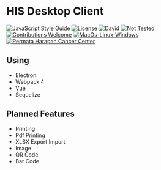 # HIS Desktop Client

[![JavaScript Style Guide](https://img.shields.io/badge/code_style-standard-brightgreen.svg?style=flat-square)](https://standardjs.com)
[![License](https://img.shields.io/badge/license-mit-green.svg?style=flat-square)](https://github.com/idnesdotlink/his-client/blob/master/LICENSE)
[![David](https://img.shields.io/david/idnesdotlink/his-client.svg?style=flat-square)]()
[![Not Tested](https://img.shields.io/badge/tests-not%20tested-red.svg?style=flat-square)]()
[![Contributions Welcome](https://img.shields.io/badge/contributions-welcome-green.svg?style=flat-square)]()
[![MacOs-Linux-Windows](https://img.shields.io/badge/platform-macOS%20%7C%20Windows%20%7C%20Linux-orange.svg?style=flat-square)]()
[![Permata Harapan Cancer Center](https://img.shields.io/badge/sponsor-phcc.co.id-eb6fa5.svg?style=flat-square)]()

<!--
|Windows|Linux|
|:-:|:-:|
|[![Build status](https://ci.appveyor.com/api/projects/status/[projectid]?svg=true)](https://ci.appveyor.com/project/idnesdotlink/[projectid])|[![Build status](https://travis-ci.org/idnesdotlink/[projectid].svg?branch=master)](https://travis-ci.org/idnesdotlink/[projectid])|
-->

## Using

* Electron
* Webpack 4
* Vue
* Sequelize

## Planned Features

* Printing
* Pdf Printing
* XLSX Export Import
* Image
* QR Code
* Bar Code
